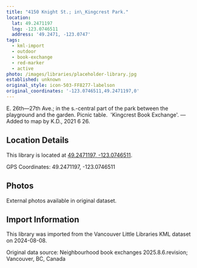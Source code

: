```yaml
---
title: "4150 Knight St.; in\_Kingcrest Park."
location:
  lat: 49.2471197
  lng: -123.0746511
  address: '49.2471, -123.0747'
tags:
  - kml-import
  - outdoor
  - book-exchange
  - red-marker
  - active
photo: /images/libraries/placeholder-library.jpg
established: unknown
original_style: icon-503-FF8277-labelson
original_coordinates: '-123.0746511,49.2471197,0'
---
```

E. 26th—27th Ave.; in the s.-central part of the park between the playground and the garden.
Picnic table.  'Kingcrest Book Exchange'.
—Added to map by K.D., 2021 6 26. 

## Location Details

This library is located at [49.2471197, -123.0746511](https://www.google.com/maps?q=49.2471197,-123.0746511).

GPS Coordinates: 49.2471197, -123.0746511

## Photos

External photos available in original dataset.

## Import Information

This library was imported from the Vancouver Little Libraries KML dataset on 2024-08-08.

Original data source: Neighbourhood book exchanges 2025.8.6.revision; Vancouver, BC, Canada
